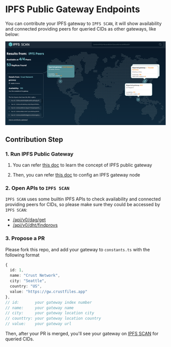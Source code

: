 # IPFS Public Gateway Endpoints

You can contribute your IPFS gateway to `IPFS SCAN`, it will show availability and connected providing peers for queried CIDs as other gateways, like below:

![gw list](./images/gw-list.png)

## Contribution Step

### 1. Run IPFS Public Gateway

1. You can refer [this doc](https://docs.ipfs.io/concepts/ipfs-gateway/#gateway-types) to learn the concept of IPFS public gateway

2. Then, you can refer [this doc](https://docs.ipfs.io/how-to/configure-node/#gateway) to config an IPFS gateway node


### 2. Open APIs to `IPFS SCAN`

`IPFS SCAN` uses some builtin IPFS APIs to check availability and connected providing peers for CIDs, so please make sure they could be accessed by `IPFS SCAN`:

- [/api/v0/dag/get](https://docs.ipfs.io/reference/http/api/#api-v0-dag-get)
- [/api/v0/dht/findprovs](https://docs.ipfs.io/reference/http/api/#api-v0-dht-findprovs)


### 3. Propose a PR

Please fork this repo, and add your gateway to `constants.ts` with the following format

```typescript
{
  id: 1,
  name: "Crust Network",
  city: "Seattle",
  country: "US",
  value: "https://gw.crustfiles.app"
},
// id:       your gateway index number
// name:     your gateway name
// city:     your gateway location city
// counttry: your gateway location country
// value:    your gateway url
```

Then, after your PR is merged, you'll see your gateway on [IPFS SCAN](https://ipfsscan.crustapps.net) for queried CIDs.
